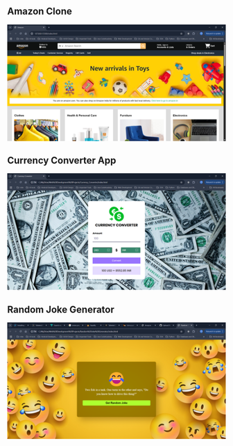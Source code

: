 ## **Amazon Clone**
![App Screenshot](Amazon_Clone/assets/amazon_website_screenshot.png)

## **Currency Converter App**
![App Screenshot](Amazon_Clone/assets/currency_converter_screenshot.png)

## **Random Joke Generator**
![App Screenshot](Amazon_Clone/assets/random_joke_generator_screenshot.png)


